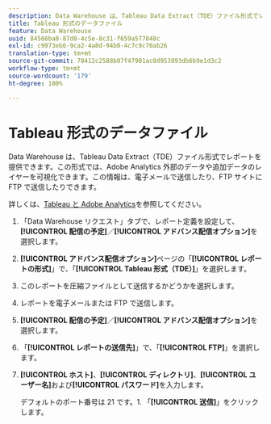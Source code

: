 ```yaml
---
description: Data Warehouse は、Tableau Data Extract（TDE）ファイル形式でレポートを提供できます。この形式では、Adobe Analytics 外部のデータや追加データのレイヤーを可視化できます。この情報は、電子メールで送信したり、FTP サイトに FTP で送信したりできます。
title: Tableau 形式のデータファイル
feature: Data Warehouse
uuid: 84566ba8-87d8-4c5e-8c31-f659a577848c
exl-id: c9973eb6-9ca2-4a8d-94b0-4c7c9c70ab26
translation-type: tm+mt
source-git-commit: 78412c2588b07f47981ac0d953893db6b9e1d3c2
workflow-type: tm+mt
source-wordcount: '179'
ht-degree: 100%

---
```


# Tableau 形式のデータファイル

Data Warehouse は、Tableau Data Extract（TDE）ファイル形式でレポートを提供できます。この形式では、Adobe Analytics 外部のデータや追加データのレイヤーを可視化できます。この情報は、電子メールで送信したり、FTP サイトに FTP で送信したりできます。

詳しくは、[Tableau と Adobe Analytics](https://www.tableausoftware.com/about/blog/2014/3/tableau-and-adobe-analytics-digital-marketing-gets-even-more-awesome-29491)を参照してください。

1. 「Data Warehouse リクエスト」タブで、レポート定義を設定して、**[!UICONTROL 配信の予定]**／**[!UICONTROL アドバンス配信オプション]**&#x200B;を選択します。
1. **[!UICONTROL アドバンス配信オプション]**&#x200B;ページの「**[!UICONTROL レポートの形式]**」で、「**[!UICONTROL Tableau 形式（TDE）]**」を選択します。
1. このレポートを圧縮ファイルとして送信するかどうかを選択します。
1. レポートを電子メールまたは FTP で送信します。

1. **[!UICONTROL 配信の予定]**／**[!UICONTROL アドバンス配信オプション]**&#x200B;を選択します。
1. 「**[!UICONTROL レポートの送信先]**」で、「**[!UICONTROL FTP]**」を選択します。
1. **[!UICONTROL ホスト]**、**[!UICONTROL ディレクトリ]**、**[!UICONTROL ユーザー名]**&#x200B;および&#x200B;**[!UICONTROL パスワード]**&#x200B;を入力します。

   デフォルトのポート番号は 21 です。1. 「**[!UICONTROL 送信]**」をクリックします。
